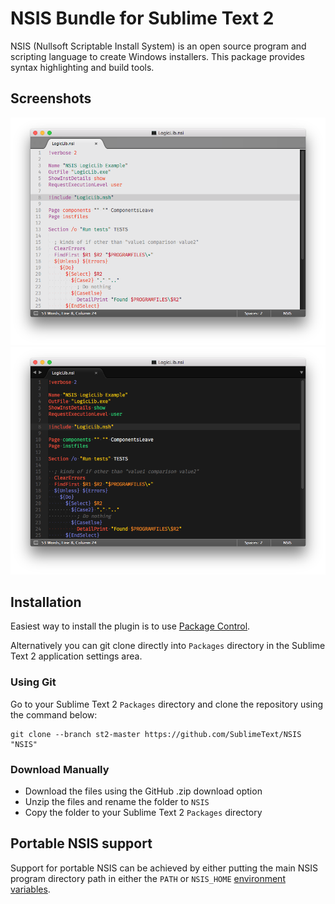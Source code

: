 # NSIS Bundle for Sublime Text 2

NSIS (Nullsoft Scriptable Install System) is an open source program and scripting language to create Windows installers. This package provides syntax highlighting and build tools.

## Screenshots

![Light Theme](https://raw.githubusercontent.com/SublimeText/NSIS/st2-master/screenshots/light-theme.png)
![Dark Theme](https://raw.githubusercontent.com/SublimeText/NSIS/st2-master/screenshots/dark-theme.png)

## Installation

Easiest way to install the plugin is to use [Package Control](http://wbond.net/sublime_packages/package_control).

Alternatively you can git clone directly into `Packages` directory in the Sublime Text 2 application settings area.

### Using Git

Go to your Sublime Text 2 `Packages` directory and clone the repository using the command below:

    git clone --branch st2-master https://github.com/SublimeText/NSIS "NSIS"

### Download Manually

* Download the files using the GitHub .zip download option
* Unzip the files and rename the folder to `NSIS`
* Copy the folder to your Sublime Text 2 `Packages` directory

## Portable NSIS support

Support for portable NSIS can be achieved by either putting the main NSIS program directory path in either the `PATH` or `NSIS_HOME` [environment variables](http://superuser.com/questions/284342/what-are-path-and-other-environment-variables-and-how-can-i-set-or-use-them/284351#284351).
